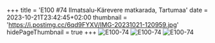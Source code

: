 +++
title = 'E100 #74 Ilmatsalu-Kärevere matkarada, Tartumaa'
date = 2023-10-21T23:42:45+02:00
thumbnail = 'https://i.postimg.cc/6qd9FYXV/IMG-20231021-120959.jpg'
hidePageThumbnail = true
+++
![E100-74](Xhttps://i.postimg.cc/6qd9FYXV/IMG-20231021-120959.jpgXX)
![E100-74](https://i.postimg.cc/RZG0MsnX/IMG-20231021-115804.jpg)
![E100-74](https://i.postimg.cc/XvJYXff3/IMG-20231021-120635.jpg)